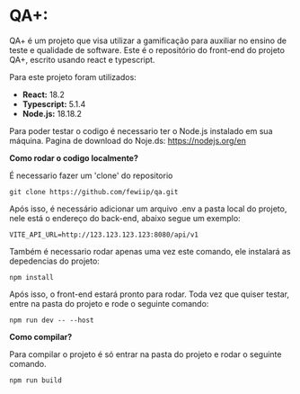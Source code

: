 # QA+:

QA+ é um projeto que visa utilizar a gamificação para auxiliar no ensino de teste e qualidade de software. Este é o repositório do front-end do projeto QA+, escrito usando react e typescript.

Para este projeto foram utilizados:
- __React:__ 18.2
- __Typescript:__ 5.1.4
- __Node.js:__ 18.18.2

Para poder testar o codigo é necessario ter o Node.js instalado em sua máquina. Pagina de download do Noje.ds:
https://nodejs.org/en


__Como rodar o codigo localmente?__

É necessario fazer um 'clone' do repositorio 
```
git clone https://github.com/fewiip/qa.git
```

Após isso, é necessário adicionar um arquivo .env a pasta local do projeto, nele está o endereço do back-end, abaixo segue um exemplo:
```
VITE_API_URL=http://123.123.123.123:8080/api/v1
```

Também é necessario rodar apenas uma vez este comando, ele instalará as depedencias do projeto:
```
npm install
```


Após isso, o front-end estará pronto para rodar. Toda vez que quiser testar, entre na pasta do projeto e rode o seguinte comando:
```
npm run dev -- --host
```

__Como compilar?__

Para compilar o projeto é só entrar na pasta do projeto e rodar o seguinte comando.

```
npm run build
```
 